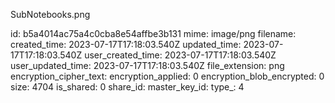 SubNotebooks.png

id: b5a4014ac75a4c0cba8e54affbe3b131
mime: image/png
filename: 
created_time: 2023-07-17T17:18:03.540Z
updated_time: 2023-07-17T17:18:03.540Z
user_created_time: 2023-07-17T17:18:03.540Z
user_updated_time: 2023-07-17T17:18:03.540Z
file_extension: png
encryption_cipher_text: 
encryption_applied: 0
encryption_blob_encrypted: 0
size: 4704
is_shared: 0
share_id: 
master_key_id: 
type_: 4